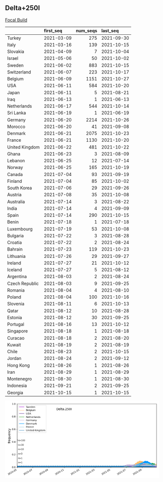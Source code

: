 

## Delta+250I
[Focal Build](https://nextstrain.org/groups/neherlab/ncov/Delta.250I?c=gt-S_250)

|                | first_seq   |   num_seqs | last_seq   |
|:---------------|:------------|-----------:|:-----------|
| Turkey         | 2021-03-09  |        275 | 2021-09-30 |
| Italy          | 2021-03-16  |        139 | 2021-10-15 |
| Slovakia       | 2021-04-09  |          7 | 2021-10-04 |
| Israel         | 2021-05-06  |         50 | 2021-10-02 |
| Sweden         | 2021-06-02  |        883 | 2021-10-15 |
| Switzerland    | 2021-06-07  |        223 | 2021-10-17 |
| Belgium        | 2021-06-09  |       1151 | 2021-10-27 |
| USA            | 2021-06-11  |        584 | 2021-10-20 |
| Japan          | 2021-06-11  |          5 | 2021-08-21 |
| Iraq           | 2021-06-13  |          1 | 2021-06-13 |
| Netherlands    | 2021-06-17  |        544 | 2021-10-14 |
| Sri Lanka      | 2021-06-19  |          1 | 2021-06-19 |
| Germany        | 2021-06-20  |       2214 | 2021-10-26 |
| Morocco        | 2021-06-20  |         41 | 2021-09-08 |
| Denmark        | 2021-06-21  |       2075 | 2021-10-23 |
| France         | 2021-06-21  |       1130 | 2021-10-20 |
| United Kingdom | 2021-06-22  |        481 | 2021-10-22 |
| Ghana          | 2021-06-23  |          3 | 2021-08-09 |
| Lebanon        | 2021-06-25  |         12 | 2021-07-14 |
| Norway         | 2021-06-25  |        165 | 2021-10-19 |
| Canada         | 2021-07-04  |         93 | 2021-09-19 |
| Finland        | 2021-07-04  |         85 | 2021-10-02 |
| South Korea    | 2021-07-06  |         29 | 2021-09-26 |
| Austria        | 2021-07-08  |         35 | 2021-10-08 |
| Australia      | 2021-07-14  |          3 | 2021-08-22 |
| India          | 2021-07-14  |          4 | 2021-09-09 |
| Spain          | 2021-07-14  |        290 | 2021-10-15 |
| Benin          | 2021-07-18  |          1 | 2021-07-18 |
| Luxembourg     | 2021-07-19  |         53 | 2021-10-08 |
| Bulgaria       | 2021-07-22  |          3 | 2021-08-28 |
| Croatia        | 2021-07-22  |          2 | 2021-08-24 |
| Bahrain        | 2021-07-23  |        119 | 2021-10-23 |
| Lithuania      | 2021-07-26  |         29 | 2021-09-27 |
| Ireland        | 2021-07-27  |         21 | 2021-10-12 |
| Iceland        | 2021-07-27  |          5 | 2021-08-12 |
| Argentina      | 2021-08-03  |          2 | 2021-08-24 |
| Czech Republic | 2021-08-03  |          9 | 2021-09-25 |
| Romania        | 2021-08-04  |          4 | 2021-08-10 |
| Poland         | 2021-08-04  |        100 | 2021-10-16 |
| Slovenia       | 2021-08-11  |          6 | 2021-10-13 |
| Qatar          | 2021-08-12  |         10 | 2021-08-28 |
| Estonia        | 2021-08-12  |         30 | 2021-09-25 |
| Portugal       | 2021-08-16  |         13 | 2021-10-12 |
| Singapore      | 2021-08-18  |          1 | 2021-08-18 |
| Curacao        | 2021-08-18  |          2 | 2021-08-20 |
| Kuwait         | 2021-08-19  |          2 | 2021-08-19 |
| Chile          | 2021-08-23  |          2 | 2021-10-15 |
| Jordan         | 2021-08-24  |          2 | 2021-09-12 |
| Hong Kong      | 2021-08-26  |          1 | 2021-08-26 |
| Iran           | 2021-08-29  |          1 | 2021-08-29 |
| Montenegro     | 2021-08-30  |          1 | 2021-08-30 |
| Indonesia      | 2021-09-21  |          2 | 2021-09-25 |
| Georgia        | 2021-10-15  |          1 | 2021-10-15 |

![Overall trends Delta.250I](/overall_trends_figures/overall_trends_Delta.250I.png)